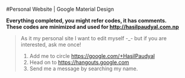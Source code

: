 #Personal Website | Google Material Design

**Everything completed, you might refer codes, it has comments.<br>These codes are minimized and used for http://hasilpaudyal.com.np**

> As it my personal site I want to edit myself -_- but if you are interested, ask me once!
>
> 1. Add me to circle https://google.com/+HasilPaudyal
> 2. Head on to https://hangouts.google.com
> 3. Send me a message by searching my name.
